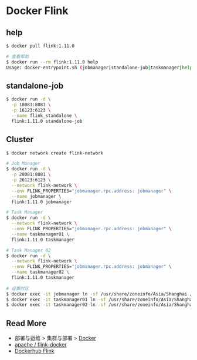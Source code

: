 # Docker Flink



## help

```bash
$ docker pull flink:1.11.0

# 查看帮助
$ docker run --rm flink:1.11.0 help  
Usage: docker-entrypoint.sh (jobmanager|standalone-job|taskmanager|help)
```



## standalone-job

```bash
$ docker run -d \
  -p 18081:8081 \
  -p 16123:6123 \
  --name flink_standalone \
  flink:1.11.0 standalone-job
```



## Cluster

```bash
$ docker network create flink-network

# Job Manager
$ docker run -d \
  -p 28081:8081 \
  -p 26123:6123 \
  --network flink-network \
  --env FLINK_PROPERTIES="jobmanager.rpc.address: jobmanager" \
  --name jobmanager \
  flink:1.11.0 jobmanager

# Task Manager
$ docker run -d \
  --network flink-network \
  --env FLINK_PROPERTIES="jobmanager.rpc.address: jobmanager" \
  --name taskmanager01 \
  flink:1.11.0 taskmanager

# Task Manager 02
$ docker run -d \
  --network flink-network \
  --env FLINK_PROPERTIES="jobmanager.rpc.address: jobmanager" \
  --name taskmanager02 \
  flink:1.11.0 taskmanager
  
# 设置时区
$ docker exec -it jobmanager ln -sf /usr/share/zoneinfo/Asia/Shanghai /etc/localtime
$ docker exec -it taskmanager01 ln -sf /usr/share/zoneinfo/Asia/Shanghai /etc/localtime
$ docker exec -it taskmanager02 ln -sf /usr/share/zoneinfo/Asia/Shanghai /etc/localtime
```





## Read More

- 部署与运维 > 集群与部署 > [Docker](https://ci.apache.org/projects/flink/flink-docs-stable/zh/ops/deployment/docker.html)
- [apache / flink-docker](https://github.com/apache/flink-docker)
- [Dockerhub Flink](https://hub.docker.com/_/flink)